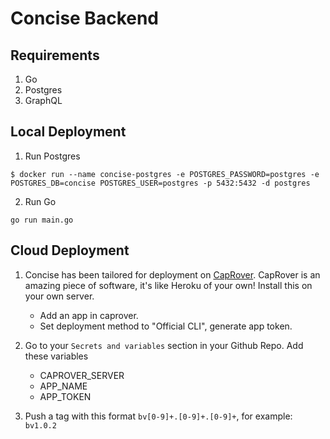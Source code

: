 #  Concise Backend

## Requirements
1. Go
2. Postgres
2. GraphQL

## Local Deployment

1. Run Postgres
```
$ docker run --name concise-postgres -e POSTGRES_PASSWORD=postgres -e POSTGRES_DB=concise POSTGRES_USER=postgres -p 5432:5432 -d postgres

```
2. Run Go 
```
go run main.go
```


## Cloud Deployment

1. Concise has been tailored for deployment on [CapRover](https://caprover.com/). CapRover is an amazing piece of software, it's like Heroku of your own! Install this on your own server.
    - Add an app in caprover.
    - Set deployment method to "Official CLI", generate app token.


2. Go to your `Secrets and variables` section in your Github Repo. Add these variables
    - CAPROVER_SERVER
    - APP_NAME
    - APP_TOKEN

3. Push a tag with this format `bv[0-9]+.[0-9]+.[0-9]+`, for example: `bv1.0.2`